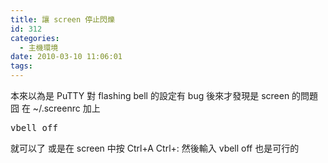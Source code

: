 ```yaml
---
title: 讓 screen 停止閃爍
id: 312
categories:
  - 主機環境
date: 2010-03-10 11:06:01
tags:
---
```


本來以為是 PuTTY 對 flashing bell 的設定有 bug
後來才發現是 screen 的問題 囧
在 ~/.screenrc 加上
<pre>
vbell off
</pre>
就可以了
或是在 screen 中按 Ctrl+A Ctrl+: 然後輸入 vbell off 也是可行的